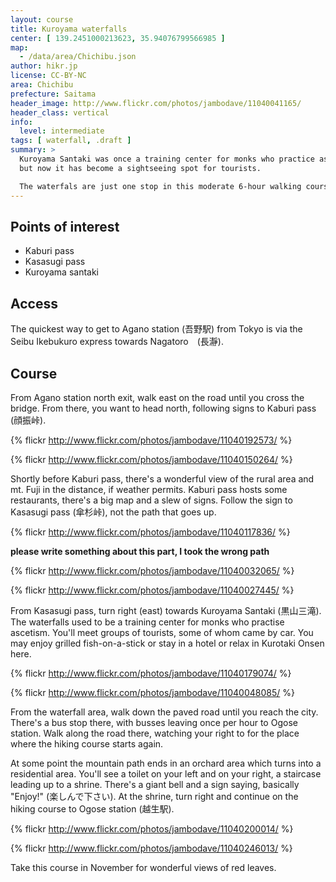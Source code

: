 ```yaml
---
layout: course
title: Kuroyama waterfalls
center: [ 139.2451000213623, 35.94076799566985 ]
map: 
  - /data/area/Chichibu.json
author: hikr.jp
license: CC-BY-NC
area: Chichibu
prefecture: Saitama
header_image: http://www.flickr.com/photos/jambodave/11040041165/
header_class: vertical
info:
  level: intermediate
tags: [ waterfall, .draft ]
summary: >
  Kuroyama Santaki was once a training center for monks who practice ascetism
  but now it has become a sightseeing spot for tourists. 

  The waterfals are just one stop in this moderate 6-hour walking course.
---
```


## Points of interest

 - Kaburi pass 
 - Kasasugi pass
 - Kuroyama santaki

## Access

The quickest way to get to Agano station (吾野駅) from Tokyo is via the Seibu Ikebukuro express towards Nagatoro　(長瀞).

## Course

From Agano station north exit, walk east on the road until you cross the bridge. From there, you want to head north, following signs to Kaburi pass (顔振峠).

{% flickr http://www.flickr.com/photos/jambodave/11040192573/ %}

{% flickr http://www.flickr.com/photos/jambodave/11040150264/ %}

Shortly before Kaburi pass, there's a wonderful view of the rural area and mt. Fuji in the distance, if weather permits. Kaburi pass hosts some restaurants, there's a big map and a slew of signs. Follow the sign to Kasasugi pass (傘杉峠), not the path that goes up.

{% flickr http://www.flickr.com/photos/jambodave/11040117836/ %}

**please write something about this part, I took the wrong path**

{% flickr http://www.flickr.com/photos/jambodave/11040032065/ %}

{% flickr http://www.flickr.com/photos/jambodave/11040027445/ %}

From Kasasugi pass, turn right (east) towards Kuroyama Santaki (黒山三滝). The waterfalls used to be a training center for monks who practise ascetism. You'll meet groups of tourists, some of whom came by car. You may enjoy grilled fish-on-a-stick or stay in a hotel or relax in Kurotaki Onsen here.

{% flickr http://www.flickr.com/photos/jambodave/11040179074/ %}

{% flickr http://www.flickr.com/photos/jambodave/11040048085/ %}

From the waterfall area, walk down the paved road until you reach the city. There's a bus stop there, with busses leaving once per hour to Ogose station. Walk along the road there, watching your right to for the place where the hiking course starts again. 

At some point the mountain path ends in an orchard area which turns into a residential area. You'll see a toilet on your left and on your right, a staircase leading up to a shrine. There's a giant bell and a sign saying, basically "Enjoy!" (楽しんで下さい). At the shrine, turn right and continue on the hiking course to Ogose station (越生駅).

{% flickr http://www.flickr.com/photos/jambodave/11040200014/ %}

{% flickr http://www.flickr.com/photos/jambodave/11040246013/ %}

Take this course in November for wonderful views of red leaves.